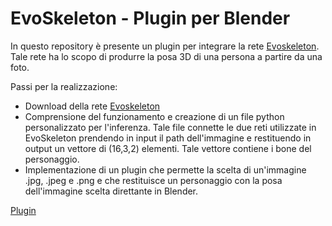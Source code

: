 # EvoSkeleton - Plugin per Blender

In questo repository è presente un plugin per integrare la rete [Evoskeleton](https://github.com/Nicholasli1995/EvoSkeleton). Tale rete ha lo scopo di produrre la posa 3D di una persona a partire da una foto.

Passi per la realizzazione:

- Download della rete [Evoskeleton](https://github.com/Nicholasli1995/EvoSkeleton)
- Comprensione del funzionamento e creazione di un file python personalizzato per l'inferenza. Tale file connette le due reti utilizzate in EvoSkeleton prendendo in input il path dell'immagine e restituendo in output un vettore di (16,3,2) elementi. Tale vettore contiene i bone del personaggio.
- Implementazione di un plugin che permette la scelta di un'immagine .jpg, .jpeg e .png e che restituisce un personaggio con la posa dell'immagine scelta direttante in Blender.

[Plugin](https://drive.google.com/file/d/1Sp7usYCp_LInmfmezmDeuqxX8vdYmnQD/view?usp=sharing)
